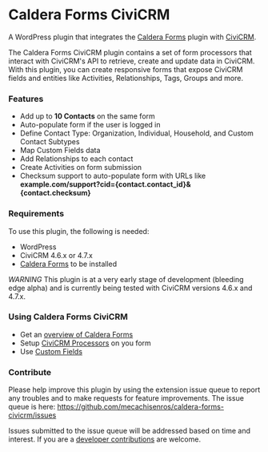 # Caldera Forms CiviCRM

A WordPress plugin that integrates the [Caldera Forms](https://wordpress.org/plugins/caldera-forms/ "Caldera Forms WordPress plugin") plugin with [CiviCRM](https://civicrm.org/ "Open Source CRM").

The Caldera Forms CiviCRM plugin contains a set of form processors that interact with CiviCRM's API to retrieve, create and update data in CiviCRM. With this plugin, you can create responsive forms that expose CiviCRM fields and entities like Activities, Relationships, Tags, Groups and more.

### Features

* Add up to **10 Contacts** on the same form
* Auto-populate form if the user is logged in
* Define Contact Type: Organization, Individual, Household, and Custom Contact Subtypes
* Map Custom Fields data
* Add Relationships to each contact
* Create Activities on form submission
* Checksum support to auto-populate form with URLs like **example.com/support?cid={contact.contact_id}&{contact.checksum}**

### Requirements

To use this plugin, the following is needed:

* WordPress
* CiviCRM 4.6.x or 4.7.x
* [Caldera Forms](https://wordpress.org/plugins/caldera-forms/ "Caldera Forms WordPress plugin") to be installed

*WARNING* This plugin is at a very early stage of development (bleeding edge alpha) and is currently being tested with CiviCRM versions 4.6.x and 4.7.x.

### Using Caldera Forms CiviCRM

* Get an [overview of Caldera Forms](/overview)
* Setup [CiviCRM Processors](/processors) on you form
* Use [Custom Fields](/custom-fields)

### Contribute

Please help improve this plugin by using the extension issue queue to report any troubles and to make requests for feature improvements. The issue queue is here: https://github.com/mecachisenros/caldera-forms-civicrm/issues

Issues submitted to the issue queue will be addressed based on time and interest. If you are a [developer contributions](/dev/contribute) are welcome.
